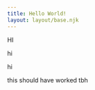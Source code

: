 ```yaml
---
title: Hello World!
layout: layout/base.njk
---
```

<html>

HI
<body><div>

hi
<p>hi</p>
this should have worked tbh
</body>
</html>